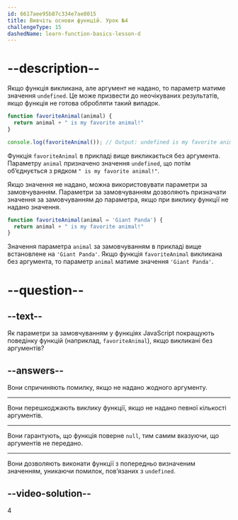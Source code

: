```yaml
---
id: 6617aee95b87c334e7ae8015
title: Вивчіть основи функцій. Урок №4
challengeType: 15
dashedName: learn-function-basics-lesson-d
---
```


# --description--

Якщо функція викликана, але аргумент не надано, то параметр матиме значення `undefined`. Це може призвести до неочікуваних результатів, якщо функція не готова обробляти такий випадок.

```js
function favoriteAnimal(animal) {
  return animal + " is my favorite animal!"
}

console.log(favoriteAnimal()); // Output: undefined is my favorite animal!
```

Функція `favoriteAnimal` в прикладі вище викликається без аргумента. Параметру `animal` призначено значення `undefined`, що потім об’єднується з рядком `" is my favorite animal!"`.

Якщо значення не надано, можна використовувати параметри за замовчуванням. Параметри за замовчуванням дозволяють призначати значення за замовчуванням до параметра, якщо при виклику функції не надано значення.

```js
function favoriteAnimal(animal = 'Giant Panda') {
  return animal + " is my favorite animal!"
}
```

Значення параметра `animal` за замовчуванням в прикладі вище встановлене на `'Giant Panda'`. Якщо функція `favoriteAnimal` викликана без аргумента, то параметр `animal` матиме значення `'Giant Panda'`.

# --question--

## --text--

Як параметри за замовчуванням у функціях JavaScript покращують поведінку функцій (наприклад, `favoriteAnimal`), якщо викликані без аргументів?

## --answers--

Вони спричиняють помилку, якщо не надано жодного аргументу.

---

Вони перешкоджають виклику функції, якщо не надано певної кількості аргументів.

---

Вони гарантують, що функція поверне `null`, тим самим вказуючи, що аргументів не передано.

---

Вони дозволяють виконати функції з попередньо визначеним значенням, уникаючи помилок, пов’язаних з `undefined`.

## --video-solution--

4
